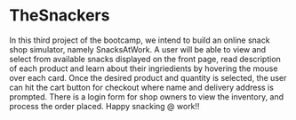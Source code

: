 # TheSnackers

In this third project of the bootcamp, we intend to build an online snack shop simulator, namely SnacksAtWork. A user will be able to view and select from available snacks displayed on the front page, read description of each product and learn about their ingriedients by hovering the mouse over each card. Once the desired product and quantity is selected, the user can hit the cart button for checkout where name and delivery address is prompted. There is a login form for shop owners to view the inventory, and process the order placed. Happy snacking @ work!!
